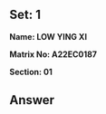 ## Set: 1

**Name: LOW YING XI**

**Matrix No: A22EC0187**

**Section: 01**

## Answer

<img src="ucd.png" alt=""/></a>